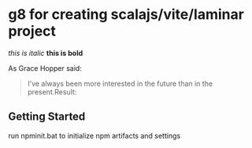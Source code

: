 # g8 for creating scalajs/vite/laminar project
<i>this is italic</i>
<b>this is bold</b>

As Grace Hopper said: 
> I’ve always been more interested
> in the future than in the present.Result:

## Getting Started
run npminit.bat to initialize npm artifacts and settings
